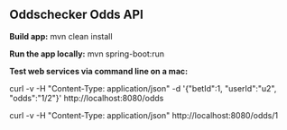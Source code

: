 ## Oddschecker Odds API

**Build app:**
mvn clean install

**Run the app locally:**
mvn spring-boot:run

**Test web services via command line on a mac:**

curl -v -H "Content-Type: application/json" -d '{"betId":1, "userId":"u2", "odds":"1/2"}' http://localhost:8080/odds

curl -v -H "Content-Type: application/json"  http://localhost:8080/odds/1